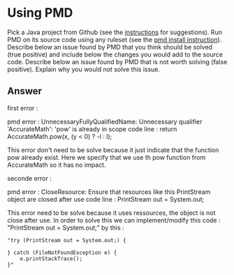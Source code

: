 
# Using PMD


Pick a Java project from Github (see the [instructions](../sujet.md) for suggestions). Run PMD on its source code using any ruleset (see the [pmd install instruction](./pmd-help.md)). Describe below an issue found by PMD that you think should be solved (true positive) and include below the changes you would add to the source code. Describe below an issue found by PMD that is not worth solving (false positive). Explain why you would not solve this issue.


## Answer

first error :

pmd error : UnnecessaryFullyQualifiedName:	Unnecessary qualifier 'AccurateMath': 'pow' is already in scope
code line : return AccurateMath.pow(x, (y < 0) ? -l : l);

This error don't need to be solve because it just indicate that the function pow already exist. Here we specify that we use th pow function from AccurateMath so it has no impact.


seconde error : 

pmd error : CloseResource:	Ensure that resources like this PrintStream object are closed after use
code line : PrintStream out = System.out;

This error need to be solve because it uses ressources, the object is not close after use.
In order to solve this we can implement/modify this code : "PrintStream out = System.out;" by this :

    "try (PrintStream out = System.out;) {

    } catch (FileNotFoundException e) {
        e.printStackTrace();
    }"